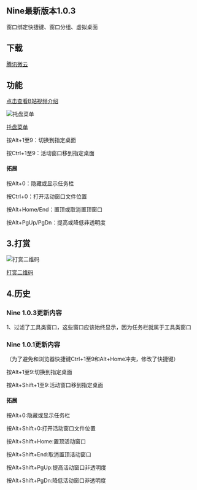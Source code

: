 ## Nine最新版本1.0.3
窗口绑定快捷键、窗口分组、虚拟桌面
## 下载

[腾讯微云](https://share.weiyun.com/dtRgxHJB)


## 功能
[点击查看B站视频介绍](https://www.bilibili.com/video/BV1oK411c7Y7)

![托盘菜单](https://meta.appinn.net/uploads/default/original/2X/2/218cdb66a68944149a9ec70c984ad75d9ee1a13d.png)

[托盘菜单](https://meta.appinn.net/uploads/default/original/2X/2/218cdb66a68944149a9ec70c984ad75d9ee1a13d.png)

按Alt+1至9：切换到指定桌面

按Ctrl+1至9：活动窗口移到指定桌面

#### 拓展

按Alt+0：隐藏或显示任务栏

按Ctrl+0：打开活动窗口文件位置

按Alt+Home/End：置顶或取消置顶窗口

按Alt+PgUp/PgDn：提高或降低非透明度


## 3.打赏

![打赏二维码](https://s1.ax1x.com/2020/10/11/0cXcRO.png)

[打赏二维码](https://s1.ax1x.com/2020/10/11/0cXcRO.png)

## 4.历史

### Nine 1.0.3更新内容

1、过滤了工具类窗口，这些窗口应该始终显示，因为任务栏就属于工具类窗口


### Nine 1.0.1更新内容

（为了避免和浏览器快捷键Ctrl+1至9和Alt+Home冲突，修改了快捷键）

按Alt+1至9:切换到指定桌面

按Alt+Shift+1至9:活动窗口移到指定桌面

#### 拓展

按Alt+0:隐藏或显示任务栏

按Alt+Shift+0:打开活动窗口文件位置

按Alt+Shift+Home:置顶活动窗口

按Alt+Shift+End:取消置顶活动窗口

按Alt+Shift+PgUp:提高活动窗口非透明度

按Alt+Shift+PgDn:降低活动窗口非透明度
